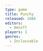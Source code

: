 ```yaml
---
type: game
title: Punchy
released: 1984
editors: 
  - Amsoft
players: 1
genres:
  - Inclassable
---
```

